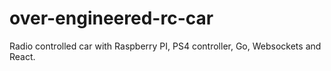 # over-engineered-rc-car
Radio controlled car with Raspberry PI, PS4 controller, Go, Websockets and React.
